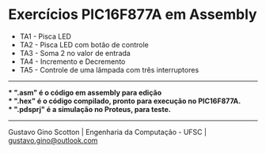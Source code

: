 # Exercícios PIC16F877A em Assembly

* TA1 - Pisca LED
* TA2 - Pisca LED com botão de controle
* TA3 - Soma 2 no valor de entrada
* TA4 - Incremento e Decremento
* TA5 - Controle de uma lâmpada com três interruptores
-------------------

<b>
  * ".asm" é o código em assembly para edição<br>
  * ".hex" é o código compilado, pronto para execução no PIC16F877A.<br>
  * ".pdsprj" é a simulação no Proteus, para teste.
</b>

-------------------
Gustavo Gino Scotton    |   Engenharia da Computação - UFSC   |   gustavo.gino@outlook.com
